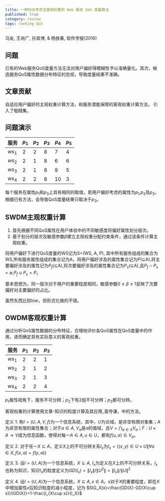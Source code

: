```yaml
---
title: 一种综合考虑主客观权重的 Web 服务 QoS 度量算法
published: true
category: review
tags: ranking QoS
---
```

马友, 王尚广, 孙其博, & 杨放春, 软件学报(2016)

## 问题
已有的Web服务QoS度量方法无法对用户偏好得模糊性予以准确量化。其次，候选服务QoS属性数据分布特征的忽视，导致度量结果不准确。

## 文章贡献

自适应用户偏好的主观权重计算方法，和服务潜能保障的客观权重计算方法。
引入了粗糙集。

## 问题演示

服务|$p_1$|$p_2$|$p_3$|$p_4$|$p_5$
-|-|-|-|-|-
$ws_1$|2|2|8|7|4
$ws_2$|2|1|8|6|6
$ws_3$|2|1|8|9|5
$ws_4$|2|2|8|10|3

每个服务在属性$p_1$和$p_3$上具有相同的取值，若用户偏好考虑的属性为$p_1$,$p_2$及$p_3$，根据已有方法，会导致QoS度量结果只取决于$p_3$。


## SWDM主观权重计算

1. 首先根据不同QoS属性在用户体验中的不同敏感度将偏好属性划分层次。
2. 基于划分的层次及敏感参数$\beta$建立主观权重分配约束条件，通过该条件计算主观权重。

将用户偏好下进行QoS度量的WS记为S=(WS, A, P), 其中所有服务组成的集合为WS,所有服务属性组成的集合记为A，将用户偏好涉及的属性集合记为P($\subseteq$A),将主要偏好涉及的属性记为$P_f$($\subseteq$A),将次要偏好涉及的属性集合记为$P_s$($\subseteq$A),且$P_f\cap P_s=\emptyset$,$P_f\cup P_s=P$。


基本思想为，同一层次对于用户的重要程度相同，敏感参数$0\leq\beta\leq 1$反映了次要偏好对主要偏好的占比。

虽然东西比较low，但形式化做的不错。

## OWDM客观权重计算

通过分析QoS属性数据的分布特征，合理地评价各QoS属性在QoS度量中的作用，进而确定具有实际意义的客观权重。

服务|$p_1$|$p_2$|$p_3$
-|-|-|-
$ws_1$|2|2|1
$ws_2$|2|1|2
$ws_3$|2|1|3
$ws_4$|2|2|4

$p_1$属性视角下，服务不可分辨；$p_2$下有2组不可分辨；$p_3$都可分辨。

客观权重的计算使用文章-知识的粒度计算及其应用_苗夺谦，中的方法。

定义 1. 称$I=(U,A,V,f)$为一个信息系统，其中，$U$为论域，是非空有限对象集；$A$为非空有限的属性集合；对于$a\in A$, $V_a$是$a$的值域，且$V=\bigcap_{a\in A}V_a$；$F:U\times A\to V$成为信息函数，使得对每一$A\in A, u\in U$，都有$f(u,a)\in V_a$。

定义 2. 对于任一$X\subseteq A$，定义$X$上的不可分辨关系$I_x$为$I_x=\{(x,y)\in U\times U \| \forall a\in X, f(x,a)=f(y,a)\}$

定义 3. 设$I=(U,A)$为一个信息系统，$X\subseteq A$, $I_x$为定义在$X$上的不可分辨关系，$I_x$也称为知识，知识$I_x$的粒度定义为$GD(I_x)=\|I_x\|/\|U^2\|=\|I_x\|/\|U\|^2$

定义 4. 设$I=(U,A)$为一个信息系统，$X\subseteq A,x\in A$。$x$对于$X$的重要程度，即在$X$中增加属性$x$后知识粒度的减小程度，记为
$SIG_X(x)=\frac{GD(X)-GD(X\cup x)}{GD(X)}=1-\frac{I_{X\cup x}}{I_X}$
